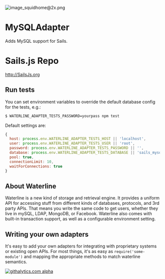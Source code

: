 ![image_squidhome@2x.png](http://i.imgur.com/RIvu9.png) 

# MySQLAdapter

Adds MySQL support for Sails.

# Sails.js Repo
http://SailsJs.org


## Run tests

You can set environment variables to override the default database config for the tests, e.g.:

```sh
$ WATERLINE_ADAPTER_TESTS_PASSWORD=yourpass npm test
```


Default settings are:

```javascript
{
  host: process.env.WATERLINE_ADAPTER_TESTS_HOST || 'localhost',
  user: process.env.WATERLINE_ADAPTER_TESTS_USER || 'root',
  password: process.env.WATERLINE_ADAPTER_TESTS_PASSWORD || '',
  database: process.env.WATERLINE_ADAPTER_TESTS_DATABASE || 'sails_mysql',
  pool: true,
  connectionLimit: 10,
  waitForConnections: true
}
```


## About Waterline
Waterline is a new kind of storage and retrieval engine.  It provides a uniform API for accessing stuff from different kinds of databases, protocols, and 3rd party APIs.  That means you write the same code to get users, whether they live in mySQL, LDAP, MongoDB, or Facebook.
Waterline also comes with built-in transaction support, as well as a configurable environment setting. 


## Writing your own adapters
It's easy to add your own adapters for integrating with proprietary systems or existing open APIs.  For most things, it's as easy as `require('some-module')` and mapping the appropriate methods to match waterline semantics.


[![githalytics.com alpha](https://cruel-carlota.pagodabox.com/a22d3919de208c90c898986619efaa85 "githalytics.com")](http://githalytics.com/mikermcneil/sails-mysql)
